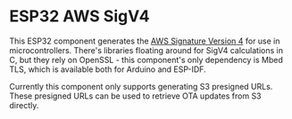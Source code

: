 # ESP32 AWS SigV4

This ESP32 component generates the [AWS Signature Version 4](https://docs.aws.amazon.com/general/latest/gr/signature-version-4.html) for use in microcontrollers. There's libraries floating around for SigV4 calculations in C, but they rely on OpenSSL - this component's only dependency is Mbed TLS, which is available both for Arduino and ESP-IDF.

Currently this component only supports generating S3 presigned URLs. These presigned URLs can be used to retrieve OTA updates from S3 directly.
